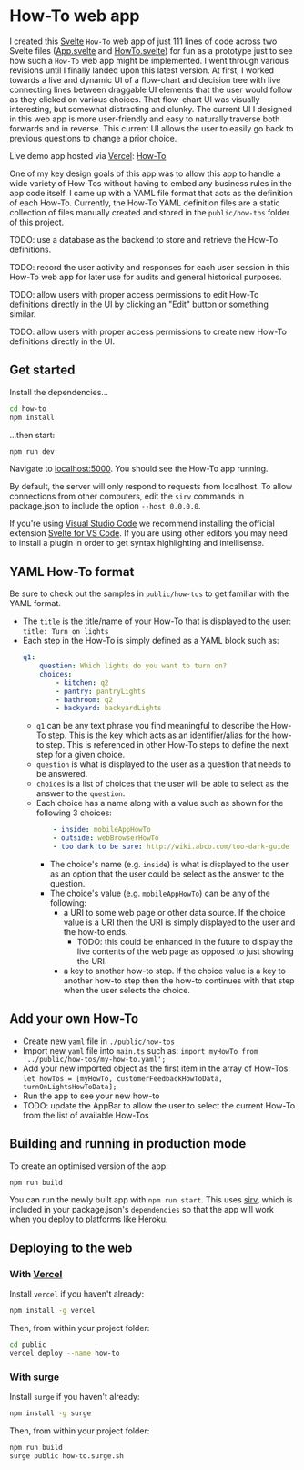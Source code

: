 # How-To web app
I created this [Svelte](https://svelte.dev/) `How-To` web app of just 111 lines of code across two Svelte files ([App.svelte](src\App.svelte) and [HowTo.svelte](src\HowTo.svelte)) for fun as a prototype just to see how such a `How-To` web app might be implemented. I went through various revisions until I finally landed upon this latest version. At first, I worked towards a live and dynamic UI of a flow-chart and decision tree with live connecting lines between draggable UI elements that the user would follow as they clicked on various choices. That flow-chart UI was visually interesting, but somewhat distracting and clunky. The current UI I designed in this web app is more user-friendly and easy to naturally traverse both forwards and in reverse. This current UI allows the user to easily go back to previous questions to change a prior choice.

Live demo app hosted via [Vercel](https://vercel.com/): [How-To](https://how-to-mu.vercel.app/)

One of my key design goals of this app was to allow this app to handle a wide variety of How-Tos without having to embed any business rules in the app code itself. I came up with a YAML file format that acts as the definition of each How-To. Currently, the How-To YAML definition files are a static collection of files manually created and stored in the `public/how-tos` folder of this project.

TODO: use a database as the backend to store and retrieve the How-To definitions.

TODO: record the user activity and responses for each user session in this How-To web app for later use for audits and general historical purposes.

TODO: allow users with proper access permissions to edit How-To definitions directly in the UI by clicking an "Edit" button or something similar.

TODO: allow users with proper access permissions to create new How-To definitions directly in the UI.

## Get started

Install the dependencies...

```bash
cd how-to
npm install
```

...then start:

```bash
npm run dev
```

Navigate to [localhost:5000](http://localhost:5000). You should see the How-To app running.

By default, the server will only respond to requests from localhost. To allow connections from other computers, edit the `sirv` commands in package.json to include the option `--host 0.0.0.0`.

If you're using [Visual Studio Code](https://code.visualstudio.com/) we recommend installing the official extension [Svelte for VS Code](https://marketplace.visualstudio.com/items?itemName=svelte.svelte-vscode). If you are using other editors you may need to install a plugin in order to get syntax highlighting and intellisense.

## YAML How-To format
Be sure to check out the samples in `public/how-tos` to get familiar with the YAML format.
 * The `title` is the title/name of your How-To that is displayed to the user:
    `title: Turn on lights`
 * Each step in the How-To is simply defined as a YAML block such as:
    ```yml
    q1:
        question: Which lights do you want to turn on?
        choices:
            - kitchen: q2
            - pantry: pantryLights
            - bathroom: q2
            - backyard: backyardLights
    ```
    * `q1` can be any text phrase you find meaningful to describe the How-To step. This is the key which acts as an identifier/alias for the how-to step. This is referenced in other How-To steps to define the next step for a given choice.
    * `question` is what is displayed to the user as a question that needs to be answered.
    * `choices` is a list of choices that the user will be able to select as the answer to the `question`.
    * Each choice has a name along with a value such as shown for the following 3 choices:
        ```yaml
            - inside: mobileAppHowTo
            - outside: webBrowserHowTo
            - too dark to be sure: http://wiki.abco.com/too-dark-guide
        ```
        * The choice's name (e.g. `inside`) is what is displayed to the user as an option that the user could be select as the answer to the question.
        * The choice's value (e.g. `mobileAppHowTo`) can be any of the following:
            * a URI to some web page or other data source. If the choice value is a URI then the URI is simply displayed to the user and the how-to ends. 
                * TODO: this could be enhanced in the future to display the live contents of the web page as opposed to just showing the URI. 
            * a key to another how-to step. If the choice value is a key to another how-to step then the how-to continues with that step when the user selects the choice.

## Add your own How-To 
 * Create new `yaml` file in `./public/how-tos`
 * Import new `yaml` file into `main.ts` such as:
    `import myHowTo from '../public/how-tos/my-how-to.yaml';`
 * Add your new imported object as the first item in the array of How-Tos:
    `let howTos = [myHowTo, customerFeedbackHowToData, turnOnLightsHowToData];`
 * Run the app to see your new how-to
 * TODO: update the AppBar to allow the user to select the current How-To from the list of available How-Tos

## Building and running in production mode

To create an optimised version of the app:

```bash
npm run build
```

You can run the newly built app with `npm run start`. This uses [sirv](https://github.com/lukeed/sirv), which is included in your package.json's `dependencies` so that the app will work when you deploy to platforms like [Heroku](https://heroku.com).

## Deploying to the web

### With [Vercel](https://vercel.com)

Install `vercel` if you haven't already:

```bash
npm install -g vercel
```

Then, from within your project folder:

```bash
cd public
vercel deploy --name how-to
```

### With [surge](https://surge.sh/)

Install `surge` if you haven't already:

```bash
npm install -g surge
```

Then, from within your project folder:

```bash
npm run build
surge public how-to.surge.sh
```
